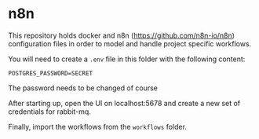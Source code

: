 # n8n

This repository holds docker and n8n (https://github.com/n8n-io/n8n) configuration files in order to model and handle project specific workflows.

You will need to create a `.env` file in this folder with the following content:

```
POSTGRES_PASSWORD=SECRET
```

The password needs to be changed of course


After starting up, open the UI on localhost:5678 and create a new set of credentials for rabbit-mq.

Finally, import the workflows from the `workflows` folder.
